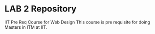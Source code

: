 # LAB 2 Repository
IIT Pre Req Course for Web Design
This course is pre requisite for doing Masters in ITM at IIT.
